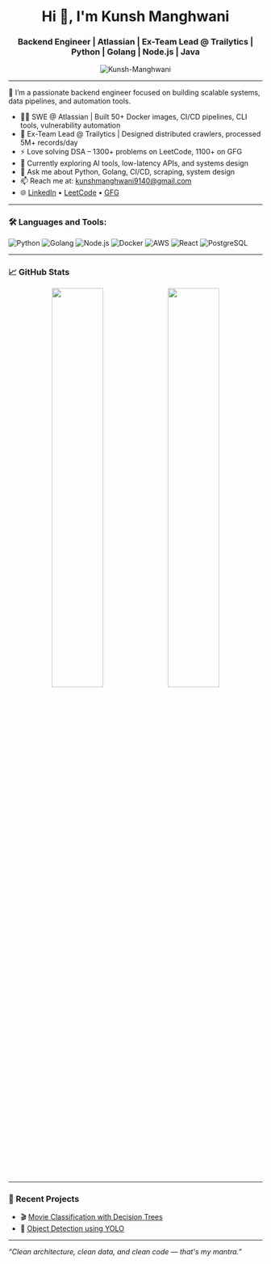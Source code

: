 <h1 align="center">Hi 👋, I'm Kunsh Manghwani</h1>
<h3 align="center">Backend Engineer | Atlassian | Ex-Team Lead @ Trailytics | Python | Golang | Node.js | Java</h3>

<p align="center">
  <img src="https://komarev.com/ghpvc/?username=Kunsh-Manghwani&label=Profile%20views&color=0e75b6&style=flat" alt="Kunsh-Manghwani" />
</p>

---

🚀 I’m a passionate backend engineer focused on building scalable systems, data pipelines, and automation tools.

- 🧑‍💻 SWE @ Atlassian | Built 50+ Docker images, CI/CD pipelines, CLI tools, vulnerability automation
- 🔧 Ex-Team Lead @ Trailytics | Designed distributed crawlers, processed 5M+ records/day
- ⚡ Love solving DSA – 1300+ problems on LeetCode, 1100+ on GFG
- 🔭 Currently exploring AI tools, low-latency APIs, and systems design
- 💬 Ask me about Python, Golang, CI/CD, scraping, system design
- 📫 Reach me at: [kunshmanghwani9140@gmail.com](mailto:kunshmanghwani9140@gmail.com)
- 🌐 [LinkedIn](https://www.linkedin.com/in/kunsh-manghwani-722193190/) • [LeetCode](https://leetcode.com/user8744WJ/) • [GFG](https://auth.geeksforgeeks.org/user/kunshmanghwani/practice/)

---

### 🛠️ Languages and Tools:

![Python](https://img.shields.io/badge/Python-3670A0?style=for-the-badge&logo=python&logoColor=white)
![Golang](https://img.shields.io/badge/Go-00ADD8?style=for-the-badge&logo=go&logoColor=white)
![Node.js](https://img.shields.io/badge/Node.js-339933?style=for-the-badge&logo=nodedotjs&logoColor=white)
![Docker](https://img.shields.io/badge/Docker-2496ED?style=for-the-badge&logo=docker&logoColor=white)
![AWS](https://img.shields.io/badge/AWS-FF9900?style=for-the-badge&logo=amazonaws&logoColor=white)
![React](https://img.shields.io/badge/React-20232A?style=for-the-badge&logo=react&logoColor=61DAFB)
![PostgreSQL](https://img.shields.io/badge/PostgreSQL-336791?style=for-the-badge&logo=postgresql&logoColor=white)

---

### 📈 GitHub Stats

<p align="center">
  <img src="https://github-readme-stats.vercel.app/api?username=Kunsh-Manghwani&show_icons=true&theme=radical" width="45%" />
  <img src="https://github-readme-streak-stats.herokuapp.com/?user=Kunsh-Manghwani&theme=radical" width="45%" />
</p>

---

### 🧠 Recent Projects

- 🎬 [Movie Classification with Decision Trees](https://github.com/Kunsh-Manghwani/Movie_Classification-Tree)
- 🧠 [Object Detection using YOLO](https://github.com/Kunsh-Manghwani/Object-Detection-Using-YOLO)

---

_“Clean architecture, clean data, and clean code — that's my mantra.”_

